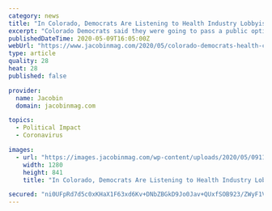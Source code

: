 ```yaml
---
category: news
title: "In Colorado, Democrats Are Listening to Health Industry Lobbyists and Killing the Public Option"
excerpt: "Colorado Democrats said they were going to pass a public option this year. And then they gave into health care industry propaganda and lobbying."
publishedDateTime: 2020-05-09T16:05:00Z
webUrl: "https://www.jacobinmag.com/2020/05/colorado-democrats-health-care-lobbyists"
type: article
quality: 28
heat: 28
published: false

provider:
  name: Jacobin
  domain: jacobinmag.com

topics:
  - Political Impact
  - Coronavirus

images:
  - url: "https://images.jacobinmag.com/wp-content/uploads/2020/05/09114418/1280px-Coloradocapitolhill2.jpeg"
    width: 1280
    height: 841
    title: "In Colorado, Democrats Are Listening to Health Industry Lobbyists and Killing the Public Option"

secured: "ni0UFpRd7d5c0xKHaX1F63xd6Kv+DNbZBGkD9Jo0Jav+QUxfSOB923/ZWyF1V9Wka0DB3YnTcevdby5k2un2nWmXk8uMtn1upmPUnVhnpiUWsaerSi6eXJAtxqMS/BZxPkSENsRTIpW9BIAeTBQknrEp6BiBKiY23WK2JxgRl4Dwj74wUO1FT7l6qAfKIEQGKhdd55R05tUEjshh5UYGQM9eBHDAMwWpoAQTmVaD9wJTo0S9eIuF64n88lw1/1Pi8095hn701P4zTNuOUKJtvBgiXbLR2d/GAnUkzoNrv0INWCIU1zobeXSGzJ/E7RfX;WxgkMKU4TH290d2XsFXwhw=="
---
```


